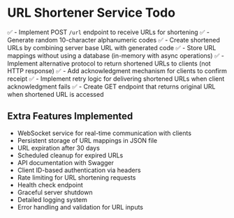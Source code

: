 # URL Shortener Service Todo

✅ - Implement POST `/url` endpoint to receive URLs for shortening
✅ - Generate random 10-character alphanumeric codes
✅ - Create shortened URLs by combining server base URL with generated code
✅ - Store URL mappings without using a database (in-memory with async operations)
✅ - Implement alternative protocol to return shortened URLs to clients (not HTTP response)
✅ - Add acknowledgment mechanism for clients to confirm receipt
✅ - Implement retry logic for delivering shortened URLs when client acknowledgment fails
✅ - Create GET endpoint that returns original URL when shortened URL is accessed

## Extra Features Implemented

- WebSocket service for real-time communication with clients
- Persistent storage of URL mappings in JSON file
- URL expiration after 30 days
- Scheduled cleanup for expired URLs
- API documentation with Swagger
- Client ID-based authentication via headers
- Rate limiting for URL shortening requests
- Health check endpoint
- Graceful server shutdown
- Detailed logging system
- Error handling and validation for URL inputs
